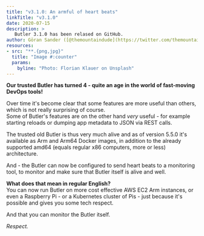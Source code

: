 ```yaml
---
title: "v3.1.0: An armful of heart beats"
linkTitle: "v3.1.0"
date: 2020-07-15
description: >
   Butler 3.1.0 has been relased on GitHub.
author: Göran Sander ([@themountaindude](https://twitter.com/themountaindude))
resources:
- src: "**.{png,jpg}"
  title: "Image #:counter"
  params:
    byline: "Photo: Florian Klauer on Unsplash"
---
```


**Our trusted Butler has turned 4 - quite an age in the world of fast-moving DevOps tools!**

Over time it's become clear that some features are more useful than others, which is not really surprising of course.  
Some of Butler's features are on the other hand *very* useful - for example starting reloads or dumping app metadata to JSON via REST calls.

The trusted old Butler is thus very much alive and as of version 5.5.0 it's available as Arm and Arm64 Docker images, in addition to the already supported amd64 (equals regular x86 computers, more or less) architecture.

And - the Butler can now be configured to send heart beats to a monitoring tool, to monitor and make sure that Butler itself is alive and well.

**What does that mean in regular English?**  
You can now run Butler on more cost effective AWS EC2 Arm instances, or even a Raspberry Pi - or a Kubernetes cluster of Pis - just because it's possible and gives you some tech respect.  

And that you can monitor the Butler itself.

*Respect.*
